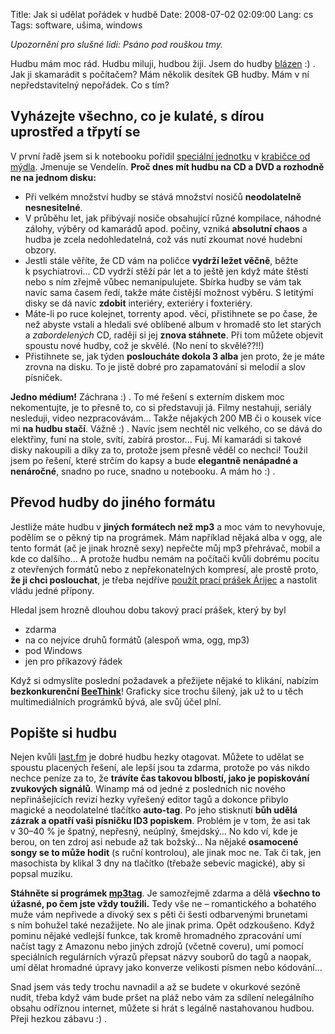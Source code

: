Title: Jak si udělat pořádek v hudbě
Date: 2008-07-02 02:09:00
Lang: cs
Tags: software, ušima, windows

*Upozornění pro slušné lidi: Psáno pod rouškou tmy.*

Hudbu mám moc rád. Hudbu miluji, hudbou žiji. Jsem do hudby [blázen]({filename}2008-05-07_jedinecna-individua.md) :) . Jak ji skamarádit s počítačem? Mám několik desítek GB hudby. Mám v ní nepředstavitelný nepořádek. Co s tím?

## Vyházejte všechno, co je kulaté, s dírou uprostřed a třpytí se

V první řadě jsem si k notebooku pořídil [speciální jednotku](http://www.alza.cz/pevny-disk-hitachi-travelstar-5k250-d85430.htm) v [krabičce od mýdla](http://www.alza.cz/externi-box-msi-starbox-d85883.htm). Jmenuje se Vendelín. **Proč dnes mít hudbu na CD a DVD a rozhodně ne na jednom disku:**

-   Při velkém množství hudby se stává množství nosičů **neodolatelně nesnesitelné**.
-   V průběhu let, jak přibývají nosiče obsahující různé kompilace, náhodné zálohy, výběry od kamarádů apod. počiny, vzniká **absolutní chaos** a hudba je zcela nedohledatelná, což vás nutí zkoumat nové hudební obzory.
-   Jestli stále věříte, že CD vám na poličce **vydrží ležet věčně**, běžte k psychiatrovi… CD vydrží stěží pár let a to ještě jen když máte štěstí nebo s ním zřejmě vůbec nemanipulujete. Sbírka hudby se vám tak navíc sama časem ředí, takže máte čistější možnost výběru. S letitými disky se dá navíc **zdobit** interiéry, exteriéry i foxteriéry.
-   Máte-li po ruce kolejnet, torrenty apod. věci, přistihnete se po čase, že než abyste vstali a hledali své oblíbené album v hromadě sto let starých a *zabordelených* CD, raději si jej **znova stáhnete**. Při tom můžete objevit spoustu nové hudby, což je skvělé. (No není to skvělé??!!)
-   Přistihnete se, jak týden **posloucháte dokola 3 alba** jen proto, že je máte zrovna na disku. To je jistě dobré pro zapamatování si melodií a slov písniček.

**Jedno médium!** Záchrana :) . To mé řešení s externím diskem moc nekomentujte, je to přesně to, co si představuji já. Filmy nestahuji, seriály nesleduji, video nezpracovávám… Takže nějakých 200 MB či o kousek více mi **na hudbu stačí**. Vážně :) . Navíc jsem nechtěl nic velkého, co se dává do elektřiny, funí na stole, svítí, zabírá prostor… Fuj. Mí kamarádi si takové disky nakoupili a díky za to, protože jsem přesně věděl co nechci! Toužil jsem po řešení, které strčím do kapsy a bude **elegantně nenápadné a nenáročné**, snadno po ruce, snadno u notebooku. A mám ho :) .

## Převod hudby do jiného formátu

Jestliže máte hudbu v **jiných formátech než mp3** a moc vám to nevyhovuje, podělím se o pěkný tip na prográmek. Mám například nějaká alba v ogg, ale tento formát (ač je jinak hrozně sexy) nepřečte můj mp3 přehrávač, mobil a kde co dalšího… A protože hudbu nemám na počítači kvůli dobrému pocitu z otevřených formátů nebo z nepřekonatelných kompresí, ale prostě proto, **že ji chci poslouchat**, je třeba nejdříve [použít prací prášek Árijec](http://www.youtube.com/watch?v=hfKknd4-FQY) a nastolit vládu jedné přípony.

Hledal jsem hrozně dlouhou dobu takový prací prášek, který by byl

-   zdarma
-   na co nejvíce druhů formátů (alespoň wma, ogg, mp3)
-   pod Windows
-   jen pro příkazový řádek

Když si odmyslíte poslední požadavek a přežijete nějaké to klikání,
nabízím **bezkonkurenční [BeeThink](http://www.beethink.com/audiotool/MusicHandle/MusicHandle.htm)**! Graficky sice trochu šílený, jak už to u těch multimediálních prográmků bývá, ale svůj účel plní.

## Popište si hudbu

Nejen kvůli [last.fm](http://www.last.fm/user/Littlemaple/) je dobré hudbu hezky otagovat. Můžete to udělat se spoustu placených řešení, ale lepší jsou ta zdarma, protože po vás nikdo nechce peníze za to, že **trávíte čas takovou blbostí, jako je popiskování zvukových signálů**. Winamp má od jedné z posledních nic nového nepřinášejících revizí hezky vyřešený editor tagů a dokonce přibylo magické a neodolatelné tlačítko **auto-tag**. Po jeho stisknutí **bůh udělá zázrak a opatří vaši písničku ID3 popiskem**. Problém je v tom, že asi tak v 30–40 % je špatný, nepřesný, neúplný, šmejdský… No kdo ví, kde je berou, on ten zdroj asi nebude až tak božský… Na nějaké **osamocené songy se to může hodit** (s ruční kontrolou), ale jinak moc ne. Tak či tak, jen masochista by klikal 3 dny na tlačítko (třebaže sebevíc magické), aby si popsal muziku.

**Stáhněte si prográmek [mp3tag](http://www.mp3tag.de/en/)**. Je samozřejmě zdarma a dělá **všechno to úžasné, po čem jste vždy toužili.** Tedy vše ne – romantického a bohatého muže vám nepřivede a divoký sex s pěti či šesti odbarvenými brunetami s ním bohužel také nezažijete. No ale jinak prima. Opět odzkoušeno. Když pominu nějaké vedlejší funkce, tak kromě hromadného zpracování umí načíst tagy z Amazonu nebo jiných zdrojů (včetně coveru), umí pomocí speciálních regulárních výrazů přepsat názvy souborů do tagů a naopak, umí dělat hromadné úpravy jako konverze velikosti písmen nebo kódování…

Snad jsem vás tedy trochu navnadil a až se budete v okurkové sezóně nudit, třeba když vám bude pršet na pláž nebo vám za sdílení nelegálního obsahu odříznou internet, můžete si hrát s legálně nastahovanou hudbou. Přeji hezkou zábavu :) .
